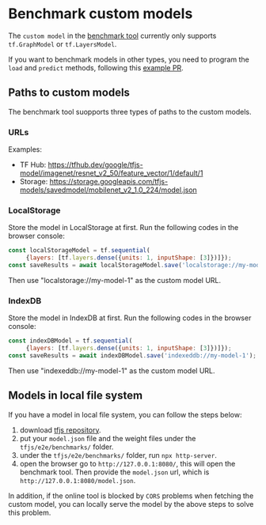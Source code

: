 # Benchmark custom models

The `custom model` in the [benchmark tool](https://tensorflow.github.io/tfjs/e2e/benchmarks/index.html) currently only supports `tf.GraphModel` or `tf.LayersModel`.

If you want to benchmark models in other types, you need to program the `load` and `predict` methods, following this [example PR](https://github.com/tensorflow/tfjs/pull/3168/files).

## Paths to custom models
The benchmark tool suopports three types of paths to the custom models.

### URLs
Examples:
- TF Hub: https://tfhub.dev/google/tfjs-model/imagenet/resnet_v2_50/feature_vector/1/default/1
- Storage: https://storage.googleapis.com/tfjs-models/savedmodel/mobilenet_v2_1.0_224/model.json


### LocalStorage
Store the model in LocalStorage at first. Run the following codes in the browser console:
```javascript
const localStorageModel = tf.sequential(
     {layers: [tf.layers.dense({units: 1, inputShape: [3]})]});
const saveResults = await localStorageModel.save('localstorage://my-model-1');
```
Then use "localstorage://my-model-1" as the custom model URL.

### IndexDB
Store the model in IndexDB at first. Run the following codes in the browser console:
```javascript
const indexDBModel = tf.sequential(
     {layers: [tf.layers.dense({units: 1, inputShape: [3]})]});
const saveResults = await indexDBModel.save('indexeddb://my-model-1');
```
Then use "indexeddb://my-model-1" as the custom model URL.

## Models in local file system
If you have a model in local file system, you can follow the steps below:
1. download [tfjs repository](https://github.com/tensorflow/tfjs.git).
2.  put your `model.json` file and the weight files under the `tfjs/e2e/benchmarks/` folder.
3.  under the `tfjs/e2e/benchmarks/` folder, run `npx http-server`.
4.  open the browser go to `http://127.0.0.1:8080/`, this will open the benchmark tool. Then provide the `model.json` url, which is `http://127.0.0.1:8080/model.json`.

In addition, if the online tool is blocked by `CORS` problems when fetching the custom model, you can locally serve the model by the above steps to solve this problem.
